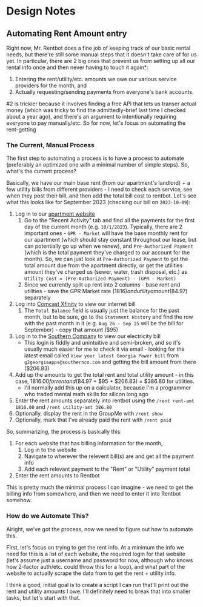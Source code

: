# Design Notes

## Automating Rent Amount entry

Right now, Mr. Rentbot does a fine job of keeping track of our basic rental needs, but there're still some manual steps that it doesn't take care of for us yet. In particular, there are 2 big ones that prevent us from setting up all our rental info once and then never having to touch it again[*](until-someone-moves-out-slash-in-slash-dies-slash-etc):

1.  Entering the rent/utility/etc. amounts we owe our various service providers for the month, and
2.  Actually requesting/sending payments from everyone's bank accounts.

#2 is trickier because it involves finding a free API that lets us transer actual money (which was tricky to find the admittedly-brief last time I checked about a year ago), and there's an argument to intentionally requiring everyone to pay manually/etc. So for now, let's focus on automating the rent-getting

### The Current, Manual Process

The first step to automating a process is to have a process to automate (preferably an optimized one with a minimal number of simple steps). So, what's the current process?

Basically, we have our main base rent (from our apartment's landlord) + a few utility bills from different providers - I need to check each service, see when they post their bill, and then add the total bill cost to rentbot. Let's see what this looks like for September 2023 (checking our bill on `2023-10-09`):

1.  Log in to our [apartment website](https://centennialplaceapartments.securecafe.com/residentservices/centennial-place/userlogin.aspx#tab_PaymentAccounts)
    1.  Go to the "Recent Activity" tab and find all the payments for the first day of the current month (e.g. `10/1/2023`). Typically, there are 2 important ones - `GPR - Market` will have the base monthly rent for our apartment (which should stay constant throughout our lease, but can potentially go up when we renew), and `Pre-Authorized Payment` (which is the total payment they've charged to our account for the month). So, we can just look at `Pre-Authorized Payment` to get the total amount due from the apartment directly, or get the utilities amount they've charged us (sewer, water, trash disposal, etc.) as `Utility Cost = (Pre-Authorized Payment) - (GPR - Market)`
    2.  Since we currently split up rent into 2 columns - base rent and utilities - save the GPR Market rate ($1816) and utility amount ($84.97) separately
2.  Log into [Comcast Xfinity](https://customer.xfinity.com/billing/services) to view our internet bill
    1.  The `Total Balance` field is usually just the balance for the past month, but to be sure, go to the `Statement History` and find the row with the past month in it (e.g. `Aug 26 - Sep 25` will be the bill for September) - copy that amount ($95)
3.  Log in to the [Southern Company](https://customerservice2.southerncompany.com/Login) to view our electricity bill
    -   This login is fiddly and unintuitive and semi-broken, and so it's usually much easier for me to check it via email - looking for the latest email called `View your latest Georgia Power bill` from `g2georgiaapps@southernco.com` and getting the bill amount from there ($206.83)
4.  Add up the amounts to get the total rent and total utility amount - in this case, $1816.00 for rent and ($84.97 + $95 + $206.83) = $386.80 for utilities.
    -   I'll normally add this up on a calculator, because I'm a programmer who traded mental math skills for silicon long ago
5.  Enter the rent amounts separately into rentbot using the `/rent rent-amt 1816.00` and `/rent utility-amt 386.80`
6.  Optionally, display the rent in the GroupMe with `/rent show`
7.  Optionally, mark that I've already paid the rent with `/rent paid`

So, summarizing, the process is basically this:

1.  For each website that has billing information for the month,
    1.  Log in to the website
    2.  Navigate to wherever the relevent bill(s) are and get all the payment info
    3.  Add each relevant payment to the "Rent" or "Utility" payment total
2.  Enter the rent amounts to Rentbot

This is pretty much the minimal process I can imagine - we need to get the billing info from somewhere, and then we need to enter it into Rentbot somehow.

### How do we Automate This?

Alright, we've got the process, now we need to figure out how to automate this.

First, let's focus on trying to get the rent info. At a minimum the info we need for this is a list of each website, the required login for that website (let's assume just a username and password for now, although who knows how 2-factor auth/etc. could throw this for a loop), and what part of the website to actually scrape the data from to get the rent + utility info.

I think a good, initial goal is to create a script I can run that'll print out the rent and utility amounts I owe. I'll definitely need to break that into smaller tasks, but let's start with that.
